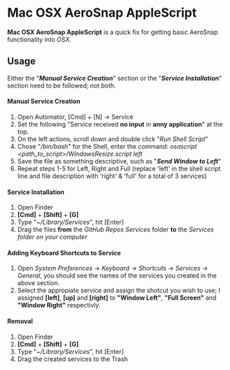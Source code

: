 # Mac OSX AeroSnap AppleScript

**Mac OSX AeroSnap AppleScript** is a quick fix for getting basic AeroSnap functionality into *OSX*.

## Usage

Either the "***Manual Service Creation***" section or the "***Service Installation***" section need to be followed; not both.

#### Manual Service Creation
1. Open Automator, [Cmd] + [N] -> Service
2. Set the following "Service received **no input** in **anny application**" at the top.
3. On the left actions, scroll down and double click "*Run Shell Script*"
4. Chose "*/bin/bash*" for the Shell, enter the command: *osascript <path_to_script>/WindowsResize.script left*
5. Save the file as something descriptive, such as "***Send Window to Left***"
6. Repeat steps 1-5 for Left, Right and Full (replace 'left' in the shell script line and file description with 'right' & 'full' for a total of 3 services) 

#### Service Installation
1. Open Finder
2. **[Cmd]** + **[Shift]** + **[G]**
3. Type "*~/Library/Services*", hit [Enter]
4. Drag the files **from** the *GitHub Repos Services* folder **to** the *Services folder on your computer*

#### Adding Keyboard Shortcuts to Service
1. Open *System Preferences* -> *Keyboard* -> *Shortcuts* -> *Services* -> *General*, you should see the names of the services you created in the above section.
2. Select the appropiate service and assign the shotcut you wish to use; I assigned **[left]**, **[up]** and **[right]** to **"Window Left"**, **"Full Screen"** and **"Window Right"** respectivly.

#### Removal
1. Open Finder
2. **[Cmd]** + **[Shift]** + **[G]**
3. Type "*~/Library/Services*", hit [Enter]
4. Drag the created services to the Trash